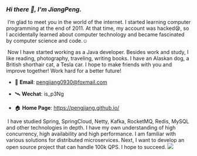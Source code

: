 
### _Hi there 👋, I'm JiangPeng._

​	I’m glad to meet you in the world of the internet. I started learning computer programming at the end of 2011. At that time, my account was hacked😪, so I accidentally learned about computer technology and became fascinated by computer science and code.☺️

​	Now I have started working as a Java developer. Besides work and study, I like reading, photography, traveling, writing books. I have an Alaskan dog, a British shorthair cat, a Tesla car. I hope to make friends with you and improve together! Work hard for a better future!

- 📧 **Email**: [pengjiang0930@foxmail.com](mailto:pengjiang0930@foxmail.com)

- 🛰️ **Wechat**: is_p3Ng

- 🏠 **Home Page**: https://pengjiang.github.io/

  

​	I have studied Spring, SpringCloud, Netty, Kafka, RocketMQ, Redis, MySQL and other technologies in depth. I have my own understanding of high concurrency, high availability and high performance. I am familiar with various solutions for distributed microservices. Next, I want to develop an open source project that can handle 100k QPS. I hope to succeed.
<img src="https://github.com/thompsonemerson/thompsonemerson/raw/master/cover-thompson.png">
